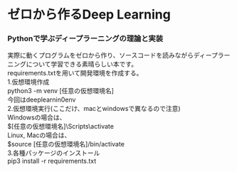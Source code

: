 <h1>ゼロから作るDeep Learning</h1>
<h3>Pythonで学ぶディープラーニングの理論と実装</h3>
<p>実際に動くプログラムをゼロから作り、ソースコードを読みながらディープラーニングについて学習できる素晴らしい本です。<br>
   requirements.txtを用いて開発環境を作成する。<br>
   1.仮想環境作成<br>
   python3 -m venv  [任意の仮想環境名]<br>
   今回はdeeplearnin0env<br>
   2.仮想環境実行(ここだけ、macとwindowsで異なるので注意)<br>
   Windowsの場合は、<br>
   $[任意の仮想環境名]\Scripts\activate<br>
   Linux, Macの場合は、<br>
   $source [任意の仮想環境名]/bin/activate<br>
   3.各種パッケージのインストール<br>
   pip3 install -r requirements.txt<br>
</p>
